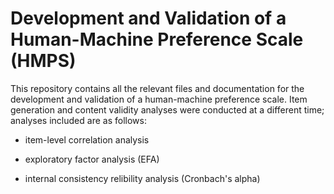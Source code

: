 # Development and Validation of a Human-Machine Preference Scale (HMPS)

This repository contains all the relevant files and documentation for the development and validation of a human-machine preference scale. Item generation and content validity analyses were conducted at a different time; analyses included are as follows:

- item-level correlation analysis

- exploratory factor analysis (EFA)

- internal consistency relibility analysis (Cronbach's alpha)